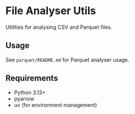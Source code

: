 # File Analyser Utils

Utilities for analysing CSV and Parquet files.

## Usage

See `parquet/README.md` for Parquet analyser usage.

## Requirements

- Python 3.13+
- pyarrow
- uv (for environment management)
